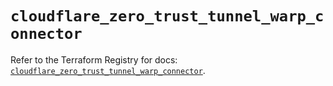 # `cloudflare_zero_trust_tunnel_warp_connector`

Refer to the Terraform Registry for docs: [`cloudflare_zero_trust_tunnel_warp_connector`](https://registry.terraform.io/providers/cloudflare/cloudflare/5.10.0/docs/resources/zero_trust_tunnel_warp_connector).
